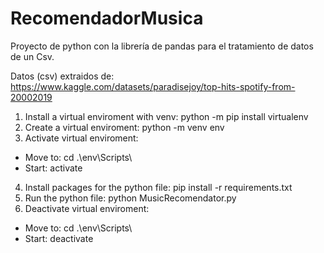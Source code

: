 # RecomendadorMusica
Proyecto de python con la librería de pandas para el tratamiento de datos de un Csv.

Datos (csv) extraidos de: https://www.kaggle.com/datasets/paradisejoy/top-hits-spotify-from-20002019

1. Install a virtual enviroment with venv: python -m pip install virtualenv 
2. Create a virtual enviroment: python -m venv env
3. Activate virtual enviroment:
 - Move to: cd .\env\Scripts\
 - Start: activate
4. Install packages for the python file: pip install -r requirements.txt
5. Run the python file: python MusicRecomendator.py
6. Deactivate virtual enviroment:
- Move to: cd .\env\Scripts\
 - Start: deactivate
